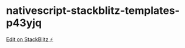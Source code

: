 # nativescript-stackblitz-templates-p43yjq

[Edit on StackBlitz ⚡️](https://stackblitz.com/edit/nativescript-stackblitz-templates-p43yjq)